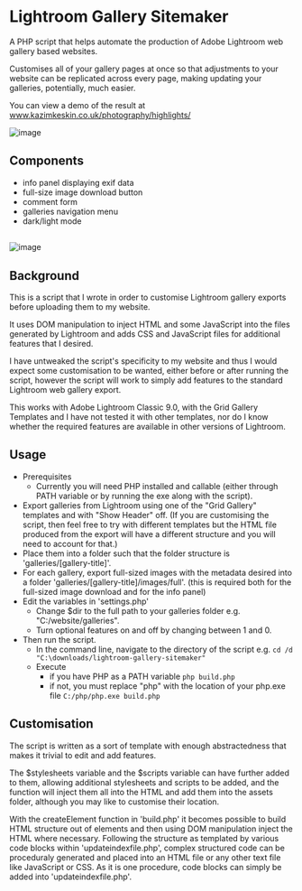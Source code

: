 # Lightroom Gallery Sitemaker
A PHP script that helps automate the production of Adobe Lightroom web gallery based websites.

Customises all of your gallery pages at once so that adjustments to your website can be replicated across every page, making updating your galleries, potentially, much easier.

You can view a demo of the result at www.kazimkeskin.co.uk/photography/highlights/

![image](https://github.com/KazimKeskin/lightroom-gallery-sitemaker/assets/115115454/e5a978b6-ed4b-40fe-9353-087f4abaab8b)



## Components
- info panel displaying exif data
- full-size image download button
- comment form
- galleries navigation menu
- dark/light mode

##
![image](https://github.com/KazimKeskin/lightroom-gallery-sitemaker/assets/115115454/1484ae82-4a5d-43e3-bb49-873e269c9bf3)



## Background
This is a script that I wrote in order to customise Lightroom gallery exports before uploading them to my website. 

It uses DOM manipulation to inject HTML and some JavaScript into the files generated by Lightroom and adds CSS and JavaScript files for additional features that I desired.

I have untweaked the script's specificity to my website and thus I would expect some customisation to be wanted, either before or after running the script, however the script will work to simply add features to the standard Lightroom web gallery export.

This works with Adobe Lightroom Classic 9.0, with the Grid Gallery Templates and I have not tested it with other templates, nor do I know whether the required features are available in other versions of Lightroom.

## Usage
- Prerequisites
  - Currently you will need PHP installed and callable (either through PATH variable or by running the exe along with the script).
-	Export galleries from Lightroom using one of the "Grid Gallery" templates and with "Show Header" off. (If you are customising the script, then feel free to try with different templates but the HTML file produced from the export will have a different structure and you will need to account for that.)
-	Place them into a folder such that the folder structure is 'galleries/[gallery-title]'.
-	For each gallery, export full-sized images with the metadata desired into a folder 'galleries/[gallery-title]/images/full'. (this is required both for the full-sized image download and for the info panel)
-	Edit the variables in 'settings.php'
    - Change $dir to the full path to your galleries folder e.g. "C:/website/galleries".
    - Turn optional features on and off by changing between 1 and 0.
-	Then run the script.
    -	In the command line, navigate to the directory of the script e.g.
      `cd /d "C:\downloads/lightroom-gallery-sitemaker"`
    - Execute
      - if you have PHP as a PATH variable `php build.php`
      - if not, you must replace "php" with the location of your php.exe file `C:/php/php.exe build.php`
     
## Customisation
  The script is written as a sort of template with enough abstractedness that makes it trivial to edit and add features.
  
  The $stylesheets variable and the $scripts variable can have further added to them, allowing additional stylesheets and scripts to be added, and the function will inject them all into the HTML and add them into the assets folder, although you may like to customise their location.

  With the createElement function in 'build.php' it becomes possible to build HTML structure out of elements and then using DOM manipulation inject the HTML where necessary. Following the structure as templated by various code blocks within 'updateindexfile.php', complex structured code can be proceduraly generated and placed into an HTML file or any other text file like JavaScript or CSS. As it is one procedure, code blocks can simply be added into 'updateindexfile.php'.

